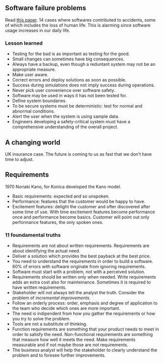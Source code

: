 ## Software failure problems
Read [this paper](https://ieeexplore-ieee-org.libezproxy.open.ac.uk/stamp/stamp.jsp?tp=&arnumber=5502861&isnumber=5502833&tag=1).
14 cases where softwares contributed to accidents, some of which includes the loss of human life. This is alarming since software usage increases in our daily life.

### Lesson learned
- Testing for the bad is as important as testing for the good.
- Small changes can sometimes have big consequences.
- Always have a backup, even though a reduntant system may not be an appropriate measure.
- Make user aware.
- Correct errors and deploy solutions as soon as possible.
- Success during simulations does not imply success during operations.
- Never pick user convenience over software safety.
- Software may be used in ways it has not been tested for.
- Define system boundaries.
- To be secure systems must be deterministic: test for normal and abnormal conditions.
- Alert the user when the system is using sample data.
- Engineers developing a safety-critical system must have a comprehensive understanding of the overall project.

## A changing world
UK insurance case. The future is coming to us as fast that we don't have time to adjust.

## Requirements
1970 Noriaki Kano, for Konica developed the Kano model.
- Basic requirements: expected and so unspoken.
- Performance: features that the customer would be happy to have.
- Excitement features: delight the customer and ofter discovered after some time of use.
With time excitement features become performance once and performance become basics.
Customer will point out only performance features, the only spoken ones.

### 11 foundamental truths
- Requirements are not about written requirements. Requirements are about identifying the actual need.
- Deliver a solution which provides the best payback at the best price.
- You need to understand the requirements in order to build a software. 60% of errors with software originate from ignoring requirements.
- Software must start with a problem, not with a perceived solution.
- Requirements should be written only when needed. Write requirements adds an extra cost also for mainteinance. Sometimes it is required to have written requirements.
- Stakeholder will not always tell the analyst the truth. Consider the problem of _incremental improvements_.
- Follow an orderly process: order, emphasis and degree of application to the team who decide which ones are more important.
- The need is indipendent from how you gather the requirements or how you try to solve the problem.
- Tools are not a substitute of thinking.
- Function requirements are something that your product needs to meet in order to satisfy the need. Non-functional requirements are something that measure how well it meets the need. Make requirements measurable and if not maybe those are not requirements.
- The business analyst will help the stakeholder to clearly understand the problem and to foresee further improvements.
